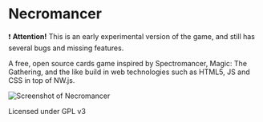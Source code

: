 # Necromancer

:exclamation: **Attention!** This is an early experimental version of the game, and still has several bugs and missing features.

A free, open source cards game inspired by Spectromancer, Magic: The Gathering, and the like build in web technologies such as HTML5, JS and CSS in top of NW.js.

 
   
  ![Screenshot of Necromancer](https://joancipria.files.wordpress.com/2017/02/necromancer.png)

Licensed under GPL v3
